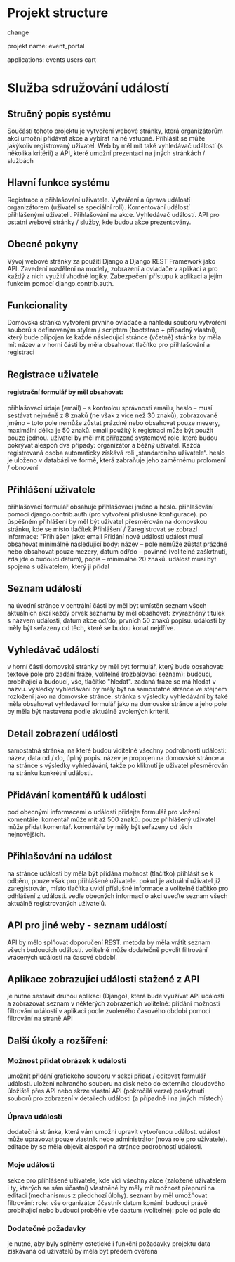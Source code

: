 # Projekt structure 
change

projekt name:
event_portal

applications:
events
users
cart


# Služba sdružování událostí
## Stručný popis systému
Součástí tohoto projektu je vytvoření webové stránky, která organizátorům akcí umožní přidávat akce a vybírat na ně vstupné. Přihlásit se může jakýkoliv registrovaný uživatel. Web by měl mít také vyhledávač událostí (s několika kritérii) a API, které umožní prezentaci na jiných stránkách / službách
## Hlavní funkce systému
Registrace a přihlašování uživatele.
Vytváření a úprava událostí organizátorem (uživatel se speciální rolí).
Komentování událostí přihlášenými uživateli.
Přihlašování na akce.
Vyhledávač událostí.
API pro ostatní webové stránky / služby, kde budou akce prezentovány.
## Obecné pokyny
Vývoj webové stránky za použití Django a Django REST Framework jako API.
Zavedení rozdělení na modely, zobrazení a ovladače v aplikaci a pro každý z nich využití vhodné logiky.
Zabezpečení přístupu k aplikaci a jejím funkcím pomocí django.contrib.auth.
## Funkcionality
Domovská stránka
vytvoření prvního ovladače a náhledu souboru
vytvoření souborů s definovaným stylem / scriptem (bootstrap + případný vlastní), který bude připojen ke každé následující stránce (včetně)
stránka by měla mít název a v horní části by měla obsahovat tlačítko pro přihlašování a registraci
## Registrace uživatele
#### registrační formulář by měl obsahovat:
přihlašovací údaje (email) – s kontrolou správnosti emailu,
heslo – musí sestávat nejméně z 8 znaků (ne však z více než 30 znaků),
zobrazované jméno – toto pole nemůže zůstat prázdné nebo obsahovat pouze mezery, maximální délka je 50 znaků.
email použitý k registraci může být použit pouze jednou.
uživatel by měl mít přiřazené systémové role, které budou pokrývat alespoň dva případy: organizátor a běžný uživatel. Každá registrovaná osoba automaticky získává roli „standardního uživatele“.
heslo je uloženo v databázi ve formě, která zabraňuje jeho záměrnému prolomení / obnovení
## Přihlášení uživatele
přihlašovací formulář obsahuje přihlašovací jméno a heslo.
přihlašování pomocí django.contrib.auth (pro vytvoření příslušné konfigurace).
po úspěšném přihlášení by měl být uživatel přesměrován na domovskou stránku, kde se místo tlačítek Přihlášení / Zaregistrovat se zobrazí informace: "Přihlášen jako: email
Přidání nové události
událost musí obsahovat minimálně následující body:
název – pole nemůže zůstat prázdné nebo obsahovat pouze mezery,
datum od/do – povinné (volitelné zaškrtnutí, zda jde o budoucí datum),
popis – minimálně 20 znaků.
událost musí být spojena s uživatelem, který ji přidal
## Seznam událostí
na úvodní stránce v centrální části by měl být umístěn seznam všech aktuálních akcí
každý prvek seznamu by měl obsahovat:
zvýrazněný titulek s názvem události,
datum akce od/do,
prvních 50 znaků popisu.
události by měly být seřazeny od těch, které se budou konat nejdříve.
## Vyhledávač událostí
v horní části domovské stránky by měl být formulář, který bude obsahovat:
textové pole pro zadání fráze,
volitelné (rozbalovací seznam): budoucí, probíhající a budoucí, vše,
tlačítko "hledat".
zadaná fráze se má hledat v názvu.
výsledky vyhledávání by měly být na samostatné stránce ve stejném rozložení jako na domovské stránce.
stránka s výsledky vyhledávání by také měla obsahovat vyhledávací formulář jako na domovské stránce a jeho pole by měla být nastavena podle aktuálně zvolených kritérií.
## Detail zobrazení události
samostatná stránka, na které budou viditelné všechny podrobnosti události: název, data od / do, úplný popis.
název je propojen na domovské stránce a na stránce s výsledky vyhledávání, takže po kliknutí je uživatel přesměrován na stránku konkrétní události.
## Přidávání komentářů k události
pod obecnými informacemi o události přidejte formulář pro vložení komentáře.
komentář může mít až 500 znaků.
pouze přihlášený uživatel může přidat komentář.
komentáře by měly být seřazeny od těch nejnovějších.
## Přihlašování na událost
na stránce události by měla být přidána možnost (tlačítko) přihlásit se k odběru, pouze však pro přihlášené uživatele.
pokud je aktuální uživatel již zaregistrován, místo tlačítka uvidí příslušné informace a volitelně tlačítko pro odhlášení z události.
vedle obecných informací o akci uveďte seznam všech aktuálně registrovaných uživatelů.
## API pro jiné weby - seznam událostí
API by mělo splňovat doporučení REST.
metoda by měla vrátit seznam všech budoucích událostí.
volitelně může dodatečně povolit filtrování vrácených událostí na časové období.
## Aplikace zobrazující události stažené z API
je nutné sestavit druhou aplikaci (Django), která bude využívat API události a zobrazovat seznam v některých zobrazeních
volitelné: přidání možnosti filtrování událostí v aplikaci podle zvoleného časového období pomocí filtrování na straně API
## Další úkoly a rozšíření:
### Možnost přidat obrázek k události
umožnit přidání grafického souboru v sekci přidat / editovat formulář události.
uložení nahraného souboru na disk nebo do externího cloudového úložiště přes API nebo skrze vlastní API (pokročilá verze)
poskytnutí souborů pro zobrazení v detailech události (a případně i na jiných místech)
### Úprava události
dodatečná stránka, která vám umožní upravit vytvořenou událost.
událost může upravovat pouze vlastník nebo administrátor (nová role pro uživatele).
editace by se měla objevit alespoň na stránce podrobností události.
### Moje události
sekce pro přihlášené uživatele, kde vidí všechny akce (založené uživatelem i ty, kterých se sám účastní)
vlastněné by měly mít možnost přepnutí na editaci (mechanismus z předchozí úlohy).
seznam by měl umožňovat filtrování:
role:
vše
organizátor
účastník
datum konání:
budoucí
právě probíhající nebo budoucí
proběhlé
vše
daatum (volitelné):
pole od
pole do
### Dodatečné požadavky
je nutné, aby byly splněny estetické i funkční požadavky projektu
data získávaná od uživatelů by měla být předem ověřena
